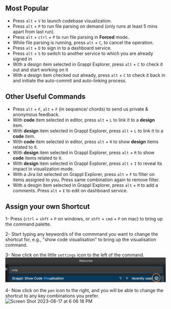 ## Most Popular
- Press `alt` + `V` to launch codebase visualization.
- Press `alt` + `P` to run file parsing on demand (only runs at least 5 mins apart from last run).
- Press `alt` + `ctrl` + `P` to run file parsing in **Forced** mode.
- While file parsing is running, press `alt` + `C`, to cancel the operation.
- Press `alt` + `D` to sign in to a dashboard service.
- Press `alt` + `S` to switch to another service to which you are already signed in
- With a design item selected in Grappl Explorer, press `alt` + `C` to check it out and start working on it
- With a design item checked out already, press `alt` + `C` to check it back in and initiate the auto-commit and auto-linking process.

## Other Useful Commands
- Press `alt` + `F`, `alt` + `F` (in sequence/ chords) to send us private & anonymous feedback.
- With **code** item selected in editor, press `alt` + `L` to link it to a **design** item.
- With **design** item selected in Grappl Explorer, press `alt` + `L` to link it to a **code** item.
- With **code** item selected in editor, press `alt` + `R` to show **design** items related to it.
- With **design** item selected in Grappl Explorer, press `alt` + `R` to show **code** items related to it.
- With **design** item selected in Grappl Explorer, press `alt` + `I` to reveal its impact in visualization mode.
- With a Jira list selected on Grappl Explorer, press `alt` + `F` to filter on items assigned to you. Press same combination again to remove filter.
- With a desgin item selected in Grappl Explorer, press `alt` + `M` to add a comments. Press `alt` + `E` to edit on dashboard service.


## Assign your own Shortcut
1- Press (`ctrl` + `shft` + `P` on windows, or `shft` + `cmd` + `P` on mac) to bring up the command palette.

2- Start typing any keyword/s of the commmand you want to change the shortcut for, e.g., "show code visualisation" to bring up the visualisation command.

3- Now click on the little `settings` icon to the left of the command.
![](https://raw.githubusercontent.com/Blaiski/Grappl/main/images/change%20keybindings1.png)

4- Now click on the `pen` icon to the right, and you will be able to change the shortcut to any key combinations you prefer.
![Screen Shot 2023-08-17 at 6 06 18 PM](https://github.com/Blaiski/Grappl/assets/31612240/75f9ca28-8bdd-445f-99ec-f0b8fd25acfc)

